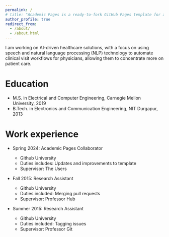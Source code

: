 ```yaml
---
permalink: /
# title: "Academic Pages is a ready-to-fork GitHub Pages template for academic personal websites"
author_profile: true
redirect_from: 
  - /about/
  - /about.html
---
```


I am working on AI-driven healthcare solutions, with a focus on using speech and natural language processing (NLP) technology to automate clinical visit workflows for physicians, allowing them to concentrate more on patient care.

Education
======
* M.S. in Electrical and Computer Engineering, Carnegie Mellon University, 2019
* B.Tech. in Electronics and Communication Engineering, NIT Durgapur, 2013

Work experience
======
* Spring 2024: Academic Pages Collaborator
  * Github University
  * Duties includes: Updates and improvements to template
  * Supervisor: The Users

* Fall 2015: Research Assistant
  * Github University
  * Duties included: Merging pull requests
  * Supervisor: Professor Hub

* Summer 2015: Research Assistant
  * Github University
  * Duties included: Tagging issues
  * Supervisor: Professor Git
